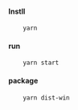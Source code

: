 <!--
 * @Description: 
 * @Version: 
 * @Author: liu
 * @Date: 2020-06-12 13:31:50
--> 
#### Instll
```
    yarn
```

#### run
```
    yarn start
```

#### package
```
    yarn dist-win
```